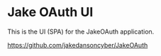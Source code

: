 # Jake OAuth UI

This is the UI (SPA) for the JakeOAuth application.

https://github.com/jakedansoncyber/JakeOAuth